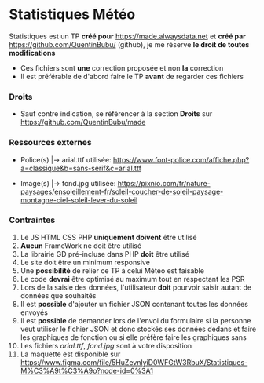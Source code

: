# Statistiques Météo
Statistiques est un TP **créé pour** https://made.alwaysdata.net et **créé par** https://github.com/QuentinBubu/ (github), je me réserve **le droit de toutes modifications**

- Ces fichiers sont **une** correction proposée et non **la** correction
- Il est préférable de d'abord faire le TP **avant** de regarder ces fichiers

### Droits
- Sauf contre indication, se référencer à la section **Droits** sur https://github.com/QuentinBubu/made

### Ressources externes
- Police(s)
    |-> arial.ttf utilisée: https://www.font-police.com/affiche.php?a=classique&b=sans-serif&c=arial.ttf
    
- Image(s) 
    |-> fond.jpg utilisée: https://pixnio.com/fr/nature-paysages/ensoleillement-fr/soleil-coucher-de-soleil-paysage-montagne-ciel-soleil-lever-du-soleil

### Contraintes 
1. Le JS HTML CSS PHP **uniquement doivent** être utilisé
2. **Aucun** FrameWork ne doit être utilisé 
3. La librairie GD pré-incluse dans PHP **doit** être utilisé 
4. Le site doit être un minimum responsive
5. Une **possibilité** de relier ce TP à celui Météo est faisable
6. Le code **devrai** être optimisé au maximum tout en respectant les PSR
7. Lors de la saisie des données, l'utilisateur **doit** pourvoir saisir autant de données que souhaités
8. Il est **possible** d'ajouter un fichier JSON contenant toutes les données envoyés
9. Il est **possible** de demander lors de l'envoi du formulaire si la personne veut utiliser le fichier JSON et donc stockés ses données dedans et faire les graphiques de fonction ou si elle préfère faire les graphiques sans
10. Les fichiers _arial.ttf_, _fond.jpg_ sont à votre disposition
11. La maquette est disponible sur https://www.figma.com/file/5HuZevnlyiD0WFGtW3RbuX/Statistiques-M%C3%A9t%C3%A9o?node-id=0%3A1
